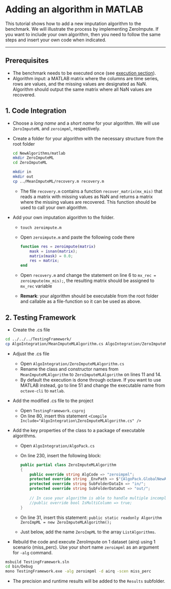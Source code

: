 # Adding an algorithm in MATLAB


This tutorial shows how to add a new imputation algorithm to the benchmark. We will illustrate the process by implementing ZeroImpute. If you want to include your own algorithm, then you need to follow the same steps and insert your own code when indicated.
___

## Prerequisites

- The benchmark needs to be executed once (see [execution section](https://github.com/eXascaleInfolab/bench-vldb20)). 
- Algorithm input: a MATLAB matrix where the columns are time series, rows are values, and the missing values are designated as NaN. Algorithm should output the same matrix where all NaN values are recovered. 


## 1. Code Integration

- Choose a *long name* and a *short name* for your algorithm. We will use `ZeroImputeML` and `zeroimpml`, respectively.

- Create a folder for your algorithm with the necessary structure from the root folder
    ```bash
    cd NewAlgorithms/matlab
    mkdir ZeroImputeML
    cd ZeroImputeML
    
    mkdir in
    mkdir out
    cp ../MeanImputeML/recovery.m recovery.m
    ```
    - The file `recovery.m` contains a function `recover_matrix(mx_mis)` that reads a matrix with missing values as NaN and returns a matrix where the missing values are recovered. This function should be used to call your own algorithm.
- Add your own imputation algorithm to the folder.
    - `touch zeroimpute.m`
    - Open `zeroimpute.m` and paste the following code there
        ```matlab
        function res = zeroimpute(matrix)
            mask = isnan(matrix);
            matrix(mask) = 0.0;
            res = matrix;
        end
        ```

    - Open `recovery.m` and change the statement on line 6 to `mx_rec = zeroimpute(mx_mis);`, the resulting matrix should be assigned to `mx_rec` variable
    - **Remark**: your algorithm should be executable from the root folder and callable as a file-function so it can be used as above.


## 2. Testing Framework

- Create the .cs file

```bash
cd ../../../TestingFramework/
cp AlgoIntegration/MeanImputeMLAlgorithm.cs AlgoIntegration/ZeroImputeMLAlgorithm.cs
```

- Adjust the .cs file
    - Open `AlgoIntegration/ZeroImputeMLAlgorithm.cs`
    - Rename the class and constructor names from `MeanImputeMLAlgorithm` to `ZeroImputeMLAlgorithm` on lines 11 and 14.
    - By default the execution is done through octave. If you want to use MATLAB instead, go to line 51 and change the executable name from `octave-cli` to `matlab`.

- Add the modified .cs file to the project
    - Open `TestingFramework.csproj`
    - On line 80, insert this statement `<Compile Include="AlgoIntegration\ZeroImputeMLAlgorithm.cs" />`


- Add the key properties of the class to a package of executable algorithms.
    - Open `AlgoIntegration/AlgoPack.cs`
    - On line 230, insert the following block: 
        ```C#
        public partial class ZeroImputeMLAlgorithm
        {
            public override string AlgCode => "zeroimpml";
            protected override string _EnvPath => $"{AlgoPack.GlobalNewAlgorithmsLocation}matlab/ZeroImputeML/";
            protected override string SubFolderDataIn => "in/";
            protected override string SubFolderDataOut => "out/";
            
            // In case your algorithm is able to handle multiple incomplete time series, uncomment the following line 
            //public override bool IsMultiColumn => true;
        }
        ```
    
    - On line 31, insert this statement: `public static readonly Algorithm ZeroImpML = new ZeroImputeMLAlgorithm();`

    - Just below, add the name `ZeroImpML` to the array `ListAlgorithms`.

- Rebuild the code and execute ZeroImpute on 1 dataset (airq) using 1 scenario (miss_perc). Use your short name `zeroimpml` as an argument for `-alg` command.

```bash
msbuild TestingFramework.sln
cd bin/Debug
mono TestingFramework.exe -alg zeroimpml -d airq -scen miss_perc
```

- The precision and runtime results will be added to the `Results` subfolder.
